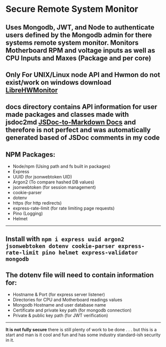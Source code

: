 # Secure Remote System Monitor #
Uses Mongodb, JWT, and Node to authenticate users defined by the Mongodb admin for there systems remote system monitor. Monitors Motherboard RPM and voltage inputs as well as CPU Inputs and Maxes (Package and per core)
---
**Only For UNIX/Linux node API and Hwmon do not exist/work on windows download [LibreHWMonitor](https://github.com/LibreHardwareMonitor/LibreHardwareMonitor/releases)**
---
**docs** directory contains API information for user made packages and classes made with jsdoc2md [JSDoc-to-Markdown Docs](https://www.npmjs.com/package/jsdoc-to-markdown) and therefore is not perfect and was automatically generated based of JSDoc comments in my code
---
## NPM Packages:
- Node/npm (Using path and fs built in packages)
- Express 
- UUID (for jsonwebtoken UID)
- Argon2 (To compare hashed DB values)
- jsonwebtoken (for session management)
- cookie-parser
- dotenv
- https (for http redirects) 
- express-rate-limit (for rate limiting page requests)
- Pino (Logging)
- Helmet
---
Install with `npm i express uuid argon2 jsonwebtoken dotenv cookie-parser express-rate-limit pino helmet express-validator mongodb`
---
## The dotenv file will need to contain information for:
- Hostname & Port (for express server listener)
- Directories for CPU and Motherboard readings values
- Mongodb Hostname and user database name
- Certificate and private key path (for mongodb connection)
- Private & public key path (for JWT verification)
---
**It is not fully secure** there is still plenty of work to be done . . . but this is a start and man is it cool and fun and has some industry standard-ish security in it. 
